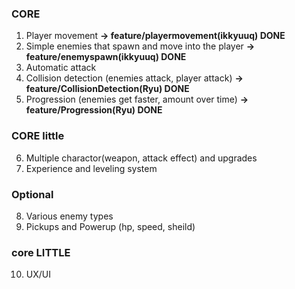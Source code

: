 ### CORE

1. Player movement **-> feature/playermovement(ikkyuuq) DONE**
2. Simple enemies that spawn and move into the player **-> feature/enemyspawn(ikkyuuq) DONE**
3. Automatic attack
4. Collision detection (enemies attack, player attack) **-> feature/CollisionDetection(Ryu) DONE**
5. Progression (enemies get faster, amount over time) **-> feature/Progression(Ryu) DONE**

### CORE little

6. Multiple charactor(weapon, attack effect) and upgrades
7. Experience and leveling system

### Optional

8. Various enemy types
9. Pickups and Powerup (hp, speed, sheild)

### core LITTLE

10. UX/UI
